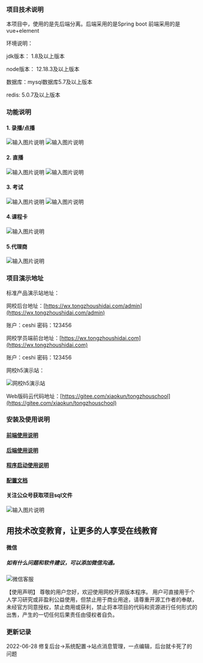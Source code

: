
### 项目技术说明
本项目中，使用的是先后端分离。后端采用的是Spring boot 前端采用的是vue+element

环境说明：

jdk版本： 1.8及以上版本

node版本： 12.18.3及以上版本

数据库：mysql数据库5.7及以上版本

redis: 5.0.7及以上版本


### 功能说明

#### 1.  录播/点播


![输入图片说明](https://wx.tongzhoushidai.com/upload/kaiyuan/152214_47950b3f_5459746.png "屏幕截图.png")
![输入图片说明](https://wx.tongzhoushidai.com/upload/kaiyuan/152258_163a99ca_5459746.png "屏幕截图.png")

#### 2.  直播


![输入图片说明](https://wx.tongzhoushidai.com/upload/kaiyuan/152319_9fe4f947_5459746.png "屏幕截图.png")
![输入图片说明](https://wx.tongzhoushidai.com/upload/kaiyuan/152337_b2049a6b_5459746.png "屏幕截图.png")

#### 3.  考试


![输入图片说明](https://wx.tongzhoushidai.com/upload/kaiyuan/152359_0def09c4_5459746.png "屏幕截图.png")
![输入图片说明](https://wx.tongzhoushidai.com/upload/kaiyuan/152416_56dd9038_5459746.png "屏幕截图.png")

#### 4.课程卡

![输入图片说明](https://wx.tongzhoushidai.com/upload/kaiyuan/152538_11610131_5459746.png "屏幕截图.png")
    
#### 5.代理商


![输入图片说明](https://wx.tongzhoushidai.com/upload/kaiyuan/152612_9a106afa_5459746.png "屏幕截图.png")


### 项目演示地址

标准产品演示站地址：
    
网校后台地址：[https://wx.tongzhoushidai.com/admin](https://wx.tongzhoushidai.com/admin)
        
账户：ceshi 密码：123456
    
网校学员端前台地址：[https://wx.tongzhoushidai.com](https://wx.tongzhoushidai.com)
       
账户：ceshi 密码：123456

网校h5演示站：

![网校h5演示站](https://wx.tongzhoushidai.com/upload/kaiyuan/wxh5.png)

Web版码云代码地址：[https://gitee.com/xiaokun/tongzhouschool](https://gitee.com/xiaokun/tongzhouschool)

### 安装及使用说明
#### [前端使用说明](http://zy.tongzhoushidai.com/xkdoc/wx/%E5%89%8D%E5%8F%B0%E4%BD%BF%E7%94%A8%E6%96%87%E6%A1%A3/%E5%89%8D%E5%8F%B0%E9%A6%96%E9%A1%B5.html)
#### [后端使用说明](http://zy.tongzhoushidai.com/xkdoc/wx/%E5%90%8E%E5%8F%B0%E4%BD%BF%E7%94%A8%E6%96%87%E6%A1%A3/%E5%90%8E%E5%8F%B0%E9%A6%96%E9%A1%B5.html)
#### [程序启动使用说明](http://zy.tongzhoushidai.com/xkdoc/wx/%E7%B3%BB%E7%BB%9F%E5%90%AF%E5%8A%A8/%E5%90%8E%E5%8F%B0%E6%8E%A5%E5%8F%A3%E7%B3%BB%E7%BB%9F%E5%90%AF%E5%8A%A8%E8%AF%B4%E6%98%8E.html)
#### [配置文档](http://zy.tongzhoushidai.com/xkdoc/wx/%E7%B3%BB%E7%BB%9F%E9%85%8D%E7%BD%AE%E6%96%87%E6%A1%A3/%E7%94%B3%E8%AF%B7%E6%96%87%E6%A1%A3%E4%BD%BF%E7%94%A8%E8%AF%B4%E6%98%8E.html)
#### 关注公众号获取项目sql文件
![输入图片说明](https://wx.tongzhoushidai.com/upload/kaiyuan/qrcode_for_gh_2ae378e3333c_258.jpg)



## 用技术改变教育，让更多的人享受在线教育

#### 微信
##### 如有什么问题和软件建议，可以添加微信沟通。
![微信客服](https://wx.tongzhoushidai.com/upload/kaiyuan/qiyeweixin.png)





【使用声明】 尊敬的用户您好，欢迎使用网校开源版本程序。 
用户可直接用于个人学习研究或非盈利公益使用，但禁止用于商业用途，请尊重开源工作者的奉献，未经官方同意授权，禁止商用或获利，禁止将本项目的代码和资源进行任何形式的出售，产生的一切任何后果责任由侵权者自负。

### 更新记录
2022-06-28 修复后台->系统配置->站点消息管理，一点编辑，后台就卡死了的问题
